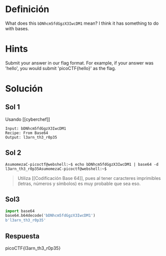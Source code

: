 # Definición
What does this `bDNhcm5fdGgzX3IwcDM1` mean? I think it has something to do with bases.
# Hints
Submit your answer in our flag format. For example, if your answer was 'hello', you would submit 'picoCTF{hello}' as the flag.

# Solución
## Sol 1
Usando [[cyberchef]]

```cyberchef
Input: bDNhcm5fdGgzX3IwcDM1
Recipe: From Base64 
Output: l3arn_th3_r0p35
```
## Sol 2
``` linux
AsumomezaC-picoctf@webshell:~$ echo bDNhcm5fdGgzX3IwcDM1 | base64 -d
l3arn_th3_r0p35AsumomezaC-picoctf@webshell:~$ 
```
> Utiliza [[Codificación Base 64]], pues al tener caracteres imprimibles (letras, números y símbolos) es muy probable que sea eso.

## Sol3
```python
import base64
base64.b64decode('bDNhcm5fdGgzX3IwcDM1')
b'l3arn_th3_r0p35'
```
## Respuesta
picoCTF{l3arn_th3_r0p35}